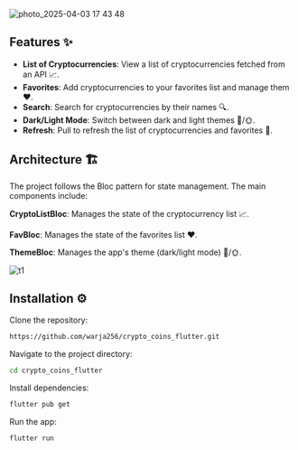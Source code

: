 ![photo_2025-04-03 17 43 48](https://github.com/user-attachments/assets/ae95c041-e286-49ec-a312-440af4ac4ddb)

## **Features** ✨

- **List of Cryptocurrencies**: View a list of cryptocurrencies fetched from an API 📈.
- **Favorites**: Add cryptocurrencies to your favorites list and manage them ❤️.
- **Search**: Search for cryptocurrencies by their names 🔍.
- **Dark/Light Mode**: Switch between dark and light themes 🌚/🌞.
- **Refresh**: Pull to refresh the list of cryptocurrencies and favorites 🔄.

## **Architecture** 🏗️

The project follows the Bloc pattern for state management. The main components include:

**CryptoListBloc**: Manages the state of the cryptocurrency list 📈.

**FavBloc**: Manages the state of the favorites list ❤️.

**ThemeBloc**: Manages the app's theme (dark/light mode) 🌙/🌞.

![t1](https://github.com/user-attachments/assets/261d3b7f-5e06-4e5b-b756-70e9624af728)

## **Installation** ⚙️

Clone the repository:

```bash
https://github.com/warja256/crypto_coins_flutter.git
```

Navigate to the project directory:
```bash
cd crypto_coins_flutter
```

Install dependencies:
```bash
flutter pub get
```

Run the app:
```bash
flutter run
```
